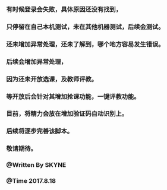 ### 有时候登录会失败，具体原因还没有找到，
### 只停留在自己本机测试，未在其他机器测试，后续会测试。
### 还未增加异常处理，还未了解到，哪个地方容易发生错误。
### 后续会增加异常处理，
### 因为还未开放选课，及教师评教。
### 等开放后会针对其增加抢课功能，一键评教功能。
### 目前，将精力会放在增加验证码自动识别上。
### 后续将逐步完善该脚本。
### 敬请期待。
### @Written By SKYNE
### @Time 2017.8.18 